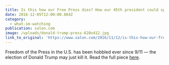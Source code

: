 ```yaml
---
title: Is this how our Free Press dies? How our 45th president could spell the end of an independent Fourth Estate
date: 2016-12-05T12:00:00.864Z
category:
  - what-im-watching
publication: salon.com
image: /uploads/donald-trump-press-620x412.jpg
link_to_original: 'https://www.salon.com/2016/11/12/is-this-how-our-free-press-dies-how-our-45th-president-could-spell-the-end-of-an-independent-fourth-estate/'
---
```



Freedom of the Press in the U.S. has been hobbled ever since 9/11 — the election of Donald Trump may just kill it. Read the full piece [here](https://www.salon.com/2016/11/12/is-this-how-our-free-press-dies-how-our-45th-president-could-spell-the-end-of-an-independent-fourth-estate/).